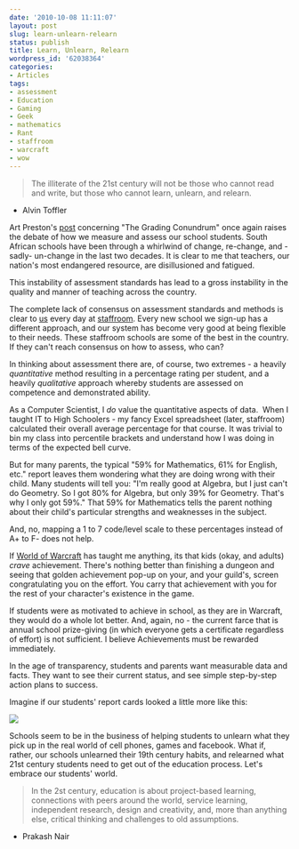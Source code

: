 ```yaml
---
date: '2010-10-08 11:11:07'
layout: post
slug: learn-unlearn-relearn
status: publish
title: Learn, Unlearn, Relearn
wordpress_id: '62038364'
categories:
- Articles
tags:
- assessment
- Education
- Gaming
- Geek
- mathematics
- Rant
- staffroom
- warcraft
- wow
---
```


> The illiterate of the 21st century will not be those who cannot read and write, but those who cannot learn, unlearn, and relearn.
- Alvin Toffler


Art Preston's [post](http://headthoughts.co.za/2010/10/the-grading-conundrum/) concerning "The Grading Conundrum" once again raises the debate of how we measure and assess our school students. South African schools have been through a whirlwind of change, re-change, and - sadly- un-change in the last two decades. It is clear to me that teachers, our nation's most endangered resource, are disillusioned and fatigued.

This instability of assessment standards has lead to a gross instability in the quality and manner of teaching across the country.

The complete lack of consensus on assessment standards and methods is clear to [us](http://umoya.net) every day at [staffroom](http://www.mystaffroom.net). Every new school we sign-up has a different approach, and our system has become very good at being flexible to their needs. These staffroom schools are some of the best in the country. If they can't reach consensus on how to assess, who can?

In thinking about assessment there are, of course, two extremes - a heavily _quantitative_ method resulting in a percentage rating per student, and a heavily _qualitative_ approach whereby students are assessed on competence and demonstrated ability.

As a Computer Scientist, I _do_ value the quantitative aspects of data.  When I taught IT to High Schoolers - my fancy Excel spreadsheet (later, staffroom) calculated their overall average percentage for that course. It was trivial to bin my class into percentile brackets and understand how I was doing in terms of the expected bell curve.

But for many parents, the typical "59% for Mathematics, 61% for English, etc." report leaves them wondering what they are doing wrong with their child. Many students will tell you: "I'm really good at Algebra, but I just can't do Geometry. So I got 80% for Algebra, but only 39% for Geometry. That's why I only got 59%." That 59% for Mathematics tells the parent nothing about their child's particular strengths and weaknesses in the subject.

And, no, mapping a 1 to 7 code/level scale to these percentages instead of A+ to F- does not help.

If [World of Warcraft](http://www.worldofwarcraft.com) has taught me anything, its that kids (okay, and adults) _crave_ achievement. There's nothing better than finishing a dungeon and seeing that golden achievement pop-up on your, and your guild's, screen congratulating you on the effort. You carry that achievement with you for the rest of your character's existence in the game.

If students were as motivated to achieve in school, as they are in Warcraft, they would do a whole lot better. And, again, no - the current farce that is annual school prize-giving (in which everyone gets a certificate regardless of effort) is not sufficient. I believe Achievements must be rewarded immediately.

In the age of transparency, students and parents want measurable data and facts. They want to see their current status, and see simple step-by-step action plans to success.

Imagine if our students' report cards looked a little more like this:

[![](http://timk.co.za/wp-content/uploads/2010/10/schoolachievements.jpg)](http://timk.co.za/wp-content/uploads/2010/10/schoolachievements.jpg)

Schools seem to be in the business of helping students to unlearn what they pick up in the real world of cell phones, games and facebook. What if, rather, our schools unlearned their 19th century habits, and relearned what 21st century students need to get out of the education process. Let's embrace our students' world.


> In the 2st century, education is about project-based learning, connections with peers around the world, service learning, independent research, design and creativity, and, more than anything else, critical thinking and challenges to old assumptions.
- Prakash Nair
